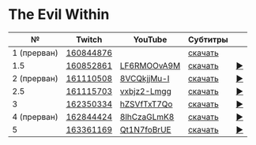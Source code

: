 # The Evil Within

| № | Twitch | YouTube | Субтитры | |
| --- | --- | --- | --- | --- |
| 1 (прерван) | [160844876](https://www.twitch.tv/videos/160844876) |  | [скачать](../chats/v160844876.ass) |  |
| 1.5 | [160852861](https://www.twitch.tv/videos/160852861) | [LF6RMOOvA9M](https://www.youtube.com/watch?v=LF6RMOOvA9M) | [скачать](../chats/v160852861.ass) | [▶](../src/player.html?v=LF6RMOOvA9M&s=160852861) |
| 2 (прерван) | [161110508](https://www.twitch.tv/videos/161110508) | [8VCQkjjMu-I](https://www.youtube.com/watch?v=8VCQkjjMu-I) | [скачать](../chats/v161110508.ass) | [▶](../src/player.html?v=8VCQkjjMu-I&s=161110508) |
| 2.5 | [161115703](https://www.twitch.tv/videos/161115703) | [vxbjz2-Lmgg](https://www.youtube.com/watch?v=vxbjz2-Lmgg) | [скачать](../chats/v161115703.ass) | [▶](../src/player.html?v=vxbjz2-Lmgg&s=161115703) |
| 3 | [162350334](https://www.twitch.tv/videos/162350334) | [hZSVfTxT7Qo](https://www.youtube.com/watch?v=hZSVfTxT7Qo) | [скачать](../chats/v162350334.ass) | [▶](../src/player.html?v=hZSVfTxT7Qo&s=162350334) |
| 4 (прерван) | [162844424](https://www.twitch.tv/videos/162844424) | [8lhCzaGLmK8](https://www.youtube.com/watch?v=8lhCzaGLmK8) | [скачать](../chats/v162844424.ass) | [▶](../src/player.html?v=8lhCzaGLmK8&s=162844424) |
| 5 | [163361169](https://www.twitch.tv/videos/163361169) | [Qt1N7foBrUE](https://www.youtube.com/watch?v=Qt1N7foBrUE) | [скачать](../chats/v163361169.ass) | [▶](../src/player.html?v=Qt1N7foBrUE&s=163361169) |

